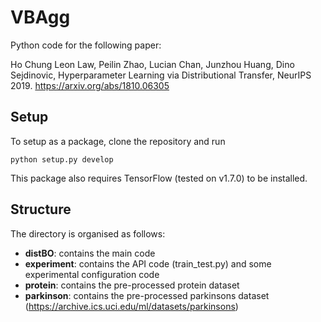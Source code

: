 # VBAgg
Python code for the following paper:

Ho Chung Leon Law, Peilin Zhao, Lucian Chan, Junzhou Huang, Dino Sejdinovic,
Hyperparameter Learning via Distributional Transfer, NeurIPS 2019.
https://arxiv.org/abs/1810.06305

## Setup
To setup as a package, clone the repository and run
```
python setup.py develop
```
This package also requires TensorFlow (tested on v1.7.0) to be installed.

## Structure
The directory is organised as follows:
* __distBO__: contains the main code
* __experiment__: contains the API code (train_test.py) and some experimental configuration code
* __protein__: contains the pre-processed protein dataset 
* __parkinson__: contains the pre-processed parkinsons dataset (https://archive.ics.uci.edu/ml/datasets/parkinsons)
